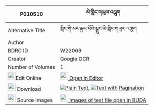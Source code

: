 |P010510|མེ་གླིང་གཡུལ་འཁྲུག 
| --- | --- 
|Alternative Title |གླིང་གེ་སར་རྒྱལ་པོའི་སྒྲུང་མེ་གླིང་གཡུལ་འཁྲུག
|Author | 
|BDRC ID | W22069
|Creator | Google OCR
|Number of Volumes| 1
|<img width="25" src="https://img.icons8.com/color/25/000000/edit-property.png">Edit Online| [<img width="25" src="https://avatars.githubusercontent.com/u/45091458?s=200&v=4"> Open in Editor](http://editor.openpecha.org/P010510)
|<img width="25" src="https://img.icons8.com/fluent/48/000000/download-2.png"/>  Download | [![](https://img.icons8.com/color/20/000000/txt.png)Plain Text](https://github.com/Openpecha/P010510/releases/download/v1/me_ling_yultruk_plain_P010510.zip), [![](https://img.icons8.com/color/20/000000/txt.png)Text with Pagination](https://github.com/Openpecha/P010510/releases/download/v1/me_ling_yultruk_pages_P010510.zip)
|<img width="25" src="https://img.icons8.com/plasticine/100/000000/pictures-folder.png"/>  Source Images | [<img width="25" src="https://library.bdrc.io/icons/BUDA-small.svg"> Images of text file open in BUDA](https://library.bdrc.io/show/bdr:W22069)